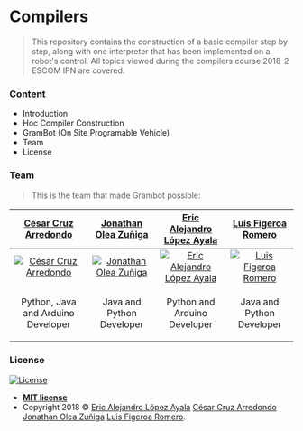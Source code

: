 # Compilers
> This repository contains the construction of a basic compiler step by step, along with one interpreter that has been implemented on a robot's control. All topics viewed during the compilers course 2018-2 ESCOM IPN are covered.

### Content
- Introduction
- Hoc Compiler Construction
- GramBot (On Site Programable Vehicle)
- Team
- License

### Team

> This is the team that made Grambot possible:

| <a href="https://github.com/ccruz182" target="_blank">**César Cruz Arredondo**</a> | <a href="https://github.com/jonathanoleaz" target="_blank">**Jonathan Olea Zuñiga**</a> | <a href="https://github.com/PitCoder" target="_blank">**Eric Alejandro López Ayala**</a> | <a href="https://github.com/luisfig" target="_blank">**Luis Figeroa Romero**</a> |
| :---: |:---:| :---:| :---:|
| [![César Cruz Arredondo](https://avatars1.githubusercontent.com/u/28882910?s=200&v=2)](https://github.com/ccruz182)    | [![Jonathan Olea Zuñiga](https://avatars3.githubusercontent.com/u/21295348?s=200&v=2)](https://github.com/jonathanoleaz) | [![Eric Alejandro López Ayala](https://avatars3.githubusercontent.com/u/22123865?s=200&v=2)](https://github.com/PitCoder)  | [![Luis Figeroa Romero](https://avatars2.githubusercontent.com/u/31828147?s=200&v=2)](https://github.com/luisfig) |
| <p>Python, Java and Arduino Developer</p> | <p>Java and Python Developer</p> | <p>Python and Arduino Developer</p> | <p>Java and Python Developer</p> | 

### License

[![License](http://img.shields.io/:license-mit-blue.svg?style=flat-square)](http://badges.mit-license.org)

- **[MIT license](http://opensource.org/licenses/mit-license.php)**
- Copyright 2018 © <a href="https://github.com/PitCoder" target="_blank">Eric Alejandro López Ayala</a>
<a href="https://github.com/ccruz182" target="_blank">César Cruz Arredondo</a>
<a href="https://github.com/jonathanoleaz" target="_blank">Jonathan Olea Zuñiga</a>
<a href="https://github.com/luisfig" target="_blank">Luis Figeroa Romero</a>.


